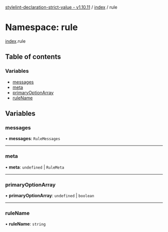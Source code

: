 [stylelint-declaration-strict-value - v1.10.11](../README.md) / [index](index.md) / rule

# Namespace: rule

[index](index.md).rule

## Table of contents

### Variables

- [messages](index.rule.md#messages)
- [meta](index.rule.md#meta)
- [primaryOptionArray](index.rule.md#primaryoptionarray)
- [ruleName](index.rule.md#rulename)

## Variables

### messages

• **messages**: `RuleMessages`

___

### meta

• **meta**: `undefined` \| `RuleMeta`

___

### primaryOptionArray

• **primaryOptionArray**: `undefined` \| `boolean`

___

### ruleName

• **ruleName**: `string`
